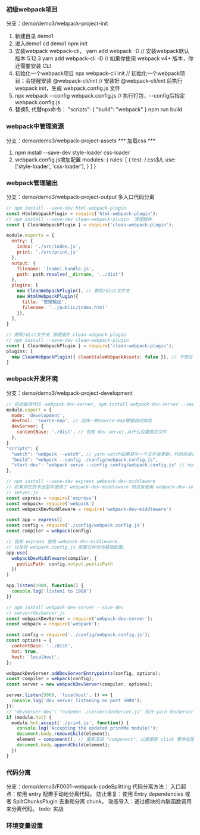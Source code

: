 <!-- 项目目录 demo -->
### 初级webpack项目
分支：demo/demo3/webpack-project-init
1. 新建目录 demo1
2. 进入demo1
cd demo1
npm init
3. 安装webpack webpack-cli，
yarn add webpack -D // 安装webpack默认版本 5.12.3
yarn add webpack-cli -D //  如果你使用 webpack v4+ 版本，你还需要安装 CLI
4. 初始化一个webpack项目
npx webpack-cli init // 初始化一个webpack项目；会提醒安装 @webpack-cli/init
                     // 安装好 @webpack-cli/init 后执行 webpack init，生成 webpack.config.js 文件
5. npx webpack --config webpack.config.js // 执行打包，--config后指定webpack.config.js
6. 替换5, 代替npx命令：
"scripts": {
  "build": "webpack"
}
npm run build

### webpack中管理资源
分支：demo/demo3/webpack-project-assets
*** 加载css ***
<!-- 模块 loader 可以链式调用。链中的每个 loader 都将对资源进行转换。链会逆序执行。第一个 loader 将其结果（被转换后的资源）传递给下一个 loader，依此类推。最后，webpack 期望链中的最后的 loader 返回 JavaScript。
应保证 loader 的先后顺序：'style-loader' 在前，而 'css-loader' 在后。如果不遵守此约定，webpack 可能会抛出错误。 -->
1. npm install --save-dev style-loader css-loader
2. webpack.config.js增加配置
modules: {
  rules: [
    {
      test: /\.css$/i,
      use: ['style-loader', 'css-loader'],
    }
  ]
}

### webpack管理输出
分支：demo/demo3/webpack-project-output
多入口代码分离
```js
// npm install --save-dev html-webpack-plugin
const HtmlWebpackPlugin = require('html-webpack-plugin');
// npm install --save-dev clean-webpack-plugin  清理插件
const { CleanWebpackPlugin } = require('clean-webpack-plugin');

module.exports = {
  entry: {
    index: './src/index.js',
    print: './src/print.js'
  },
  output: {
    filename: '[name].bundle.js',
    path: path.resolve(__dirname, '../dist')
  },
  plugins: [
    new CleanWebpackPlugin(), // 删除/dist文件夹
    new HtmlWebpackPlugin({
      title: '管理输出',
      filename: '../public/index.html'
    }),
  ],
}
```

``` js
// 删除/dist文件夹 清理插件 clean-webpack-plugin
// npm install --save-dev clean-webpack-plugin
const { CleanWebpackPlugin } = require('clean-webpack-plugin');
plugins: [
  new CleanWebpackPlugin({ cleanStaleWebpackAssets: false }), // 不想在 watch 触发增量构建后删除 index.html 文件
]
```
### webpack开发环境
分支：demo/demo3/webpack-project-development
```js
// 自动编译代码：webpack-dev-server, npm install webpack-dev-server --save-dev
module.export = {
  mode: 'development',
  devtool: 'source-map', // 选择一种source-map增强调试体验
  devServer: {
    contentBase: './dist', // 告知 dev server,从什么位置查找文件
  },
}
"scripts": {
  "watch": "webpack --watch", // yarn watch如果其中一个文件被更新，代码将被重新编译，所以你不必再去手动运行整个构建
  "build": "webpack --config ./config/webpack.config.js",
  "start:dev": "webpack serve --config config/webpack.config.js" // npm install webpack-dev-server --save-dev; yarn start:dev 如果其中一个文件被更新，代码将被重新编译
},

// npm install --save-dev express webpack-dev-middleware
// 如果你在技术选型中使用了 webpack-dev-middleware 而没有使用 webpack-dev-server，请使用 webpack-hot-middleware 依赖包，以在你的自定义服务器或应用程序上启用 HMR。
// server.js
const express = require('express')
const webpack= require('webpack')
const webpackDevMiddleware = require('webpack-dev-middleware')

const app = express()
const config = require('./config/webpack.config.js')
const compiler = webpack(config)

// 告知 express 使用 webpack-dev-middleware，
// 以及将 webpack.config.js 配置文件作为基础配置。
app.use(
  webpackDevMiddleware(compiler, {
    publicPath: config.output.publicPath
  })
)

app.listen(1988, function() {
  console.log('listen1 to 1988')
})

// npm install webpack-dev-server --save-dev
// server/devServer.js
const webpackDevServer = require('webpack-dev-server');
const webpack = require('webpack');

const config = require('../config/webpack.config.js');
const options = {
  contentBase: '../dist',
  hot: true,
  host: 'localhost',
};

webpackDevServer.addDevServerEntrypoints(config, options);
const compiler = webpack(config);
const server = new webpackDevServer(compiler, options);

server.listen(5000, 'localhost', () => {
  console.log('dev server listening on port 5000');
});
// "devServer:dev": "nodemon ./server/devServer.js" 执行 yarn devServer:dev
if (module.hot) {
  module.hot.accept('./print.js', function() {
    console.log('Accepting the updated printMe module!');
    document.body.removeChild(element);
    element = component(); // 重新渲染 "component"，以便更新 click 事件处理函数
    document.body.appendChild(element);
  })
}
```

### 代码分离
分支：demo/demo3/F0001-webpack-codeSplitting
代码分离方法：
入口起点：使用 entry 配置手动地分离代码。
防止重复：使用 Entry dependencies 或者 SplitChunksPlugin 去重和分离 chunk。
动态导入：通过模块的内联函数调用来分离代码。
todo: 实战

### 环境变量设置














